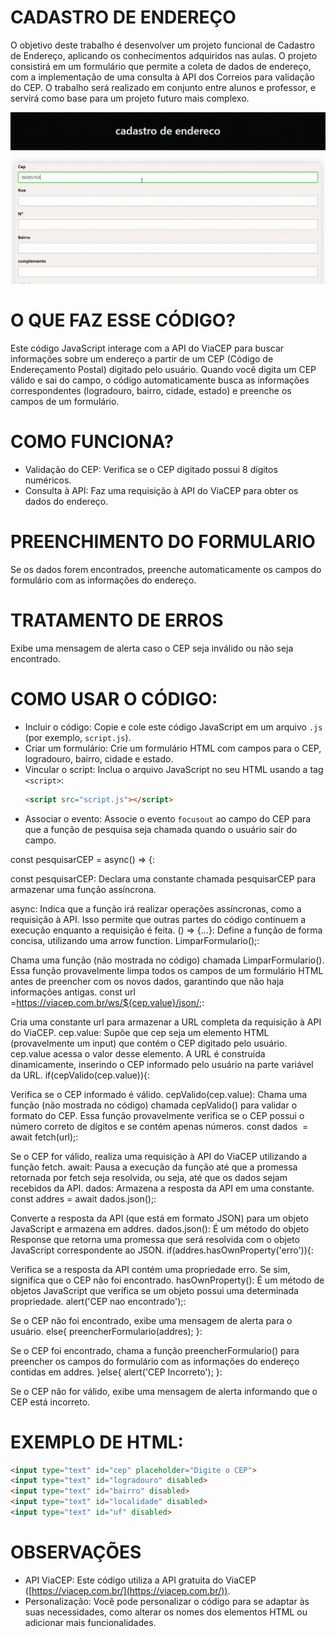 # CADASTRO DE ENDEREÇO
O objetivo deste trabalho é desenvolver um projeto funcional de Cadastro de Endereço, aplicando os conhecimentos adquiridos nas aulas. O projeto consistirá em um formulário que permite a coleta de dados de endereço, com a implementação de uma consulta à API dos Correios para validação do CEP. O trabalho será realizado em conjunto entre alunos e professor, e servirá como base para um projeto futuro mais complexo.

![gif](cep.gif)
# O QUE FAZ ESSE CÓDIGO?
Este código JavaScript interage com a API do ViaCEP para buscar informações sobre um endereço a partir de um CEP (Código de Endereçamento Postal) digitado pelo usuário. Quando você digita um CEP válido e sai do campo, o código automaticamente busca as informações correspondentes (logradouro, bairro, cidade, estado) e preenche os campos de um formulário.

# COMO FUNCIONA?
* Validação do CEP: Verifica se o CEP digitado possui 8 dígitos numéricos.
* Consulta à API: Faz uma requisição à API do ViaCEP para obter os dados do endereço.

# PREENCHIMENTO DO FORMULARIO
Se os dados forem encontrados, preenche automaticamente os campos do formulário com as informações do endereço.

# TRATAMENTO DE ERROS
Exibe uma mensagem de alerta caso o CEP seja inválido ou não seja encontrado.

# COMO USAR O CÓDIGO:
* Incluir o código: Copie e cole este código JavaScript em um arquivo `.js` (por exemplo, `script.js`).
* Criar um formulário: Crie um formulário HTML com campos para o CEP, logradouro, bairro, cidade e estado.
* Vincular o script: Inclua o arquivo JavaScript no seu HTML usando a tag `<script>`:
   ```html
   <script src="script.js"></script>
   ```
* Associar o evento:
Associe o evento `focusout` ao campo do CEP para que a função de pesquisa seja chamada quando o usuário sair do campo.


const pesquisarCEP = async() => {:

const pesquisarCEP: Declara uma constante chamada pesquisarCEP para armazenar uma função assíncrona.

async: Indica que a função irá realizar operações assíncronas, como a requisição à API. Isso permite que outras partes do código continuem a execução enquanto a requisição é feita.
() => {...}: Define a função de forma concisa, utilizando uma arrow function.
LimparFormulario();:

Chama uma função (não mostrada no código) chamada LimparFormulario(). Essa função provavelmente limpa todos os campos de um formulário HTML antes de preencher com os novos dados, garantindo que não haja informações antigas.
const url =https://viacep.com.br/ws/${cep.value}/json/;:

Cria uma constante url para armazenar a URL completa da requisição à API do ViaCEP.
cep.value: Supõe que cep seja um elemento HTML (provavelmente um input) que contém o CEP digitado pelo usuário. cep.value acessa o valor desse elemento.
A URL é construída dinamicamente, inserindo o CEP informado pelo usuário na parte variável da URL.
if(cepValido(cep.value)){:

Verifica se o CEP informado é válido.
cepValido(cep.value): Chama uma função (não mostrada no código) chamada cepValido() para validar o formato do CEP. Essa função provavelmente verifica se o CEP possui o número correto de dígitos e se contém apenas números.
const dados  = await fetch(url);:

Se o CEP for válido, realiza uma requisição à API do ViaCEP utilizando a função fetch.
await: Pausa a execução da função até que a promessa retornada por fetch seja resolvida, ou seja, até que os dados sejam recebidos da API.
dados: Armazena a resposta da API em uma constante.
const addres = await dados.json();:

Converte a resposta da API (que está em formato JSON) para um objeto JavaScript e armazena em addres.
dados.json(): É um método do objeto Response que retorna uma promessa que será resolvida com o objeto JavaScript correspondente ao JSON.
if(addres.hasOwnProperty('erro')){:

Verifica se a resposta da API contém uma propriedade erro. Se sim, significa que o CEP não foi encontrado.
hasOwnProperty(): É um método de objetos JavaScript que verifica se um objeto possui uma determinada propriedade.
alert('CEP nao encontrado');:

Se o CEP não foi encontrado, exibe uma mensagem de alerta para o usuário.
else{ preencherFormulario(addres); }:

Se o CEP foi encontrado, chama a função preencherFormulario() para preencher os campos do formulário com as informações do endereço contidas em addres.
}else{ alert('CEP Incorreto'); }:

Se o CEP não for válido, exibe uma mensagem de alerta informando que o CEP está incorreto.

# EXEMPLO DE HTML:
```html
<input type="text" id="cep" placeholder="Digite o CEP">
<input type="text" id="logradouro" disabled>
<input type="text" id="bairro" disabled>
<input type="text" id="localidade" disabled>
<input type="text" id="uf" disabled>
```
# OBSERVAÇÕES 
* API ViaCEP:
 Este código utiliza a API gratuita do ViaCEP ([https://viacep.com.br/](https://viacep.com.br/)).
* Personalização:
 Você pode personalizar o código para se adaptar às suas necessidades, como alterar os nomes dos elementos HTML ou adicionar mais funcionalidades.

